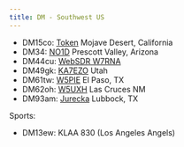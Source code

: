 ```yaml
---
title: DM - Southwest US
---
```


* DM15co: [Token](http://tokenradio.proxy.kiwisdr.com:8073/)
  Mojave Desert, California
* DM34: [NO1D](http://no1d.duckdns.org:8073/)
  Prescott Valley, Arizona
* DM44cu: [WebSDR W7RNA](http://w7rna.dyndns-remote.com:18901/)
* DM49gk: [KA7EZO](http://ka7ezo.proxy.kiwisdr.com:8073/)
  Utah
* DM61tw: [W5PIE](http://w5pie.proxy.kiwisdr.com:8073/)
  El Paso, TX
* DM62oh: [W5UXH](http://w5uxh-kiwi.dyndns.org:8073/)
  Las Cruces NM
* DM93am: [Jurecka](http://kiwisdr.jurecka.net:8073/)
  Lubbock, TX

Sports:

* DM13ew: KLAA 830 (Los Angeles Angels)
